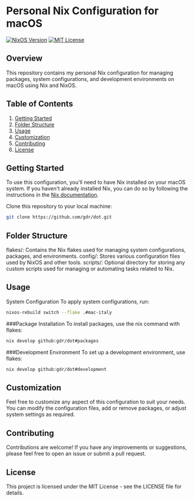 Personal Nix Configuration for macOS
=====================================

[![NixOS Version](https://img.shields.io/badge/nixos-23.11-blue)](https://nixos.org/)
[![MIT License](https://img.shields.io/badge/License-MIT-green.svg)](https://choosealicense.com/licenses/mit/)

Overview
--------

This repository contains my personal Nix configuration for managing packages, system configurations, and development environments on macOS using Nix and NixOS.

Table of Contents
-----------------

1. [Getting Started](#getting-started)
2. [Folder Structure](#folder-structure)
3. [Usage](#usage)
4. [Customization](#customization)
5. [Contributing](#contributing)
6. [License](#license)

Getting Started
---------------

To use this configuration, you'll need to have Nix installed on your macOS system. If you haven't already installed Nix, you can do so by following the instructions in the [Nix documentation](https://nixos.org/download.html).

Clone this repository to your local machine:

```bash
git clone https://github.com/gdr/dot.git
```

Folder Structure
----------------
flakes/: Contains the Nix flakes used for managing system configurations, packages, and environments.
config/: Stores various configuration files used by NixOS and other tools.
scripts/: Optional directory for storing any custom scripts used for managing or automating tasks related to Nix.

Usage
-----
System Configuration
To apply system configurations, run:

```bash
nixos-rebuild switch --flake .#mac-italy
```
###Package Installation
To install packages, use the nix command with flakes:

```bash
nix develop github:gdr/dot#packages
```
###Development Environment
To set up a development environment, use flakes:

```bash
nix develop github:gdr/dot#development
```
Customization
-------------
Feel free to customize any aspect of this configuration to suit your needs. You can modify the configuration files, add or remove packages, or adjust system settings as required.

Contributing
------------
Contributions are welcome! If you have any improvements or suggestions, please feel free to open an issue or submit a pull request.

License
-------------
This project is licensed under the MIT License - see the LICENSE file for details.